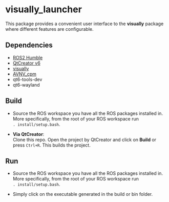 # visually_launcher

This package provides a convenient user interface to the **visually** package where different features are configurable.

## Dependencies

- [ROS2 Humble](http://docs.ros.org/en/humble/Installation.html)
- [QtCreator v6](https://www.qt.io/download-open-source?hsCtaTracking=e9c17691-91a0-4616-9bc2-1a6a6c318914%7C963686f8-2c68-442a-b17b-3d73ce95b819)
- [visually](https://github.com/AmirInt/visually)
- [AVNV_cpm](https://github.com/BarikloAmir/AVNV_cpm)
- qt6-tools-dev
- qt6-wayland

## Build

- Source the ROS workspace you have all the ROS packages installed in. More specifically, from the root of your ROS workspace run  
```. install/setup.bash```.

- **Via QtCreator**:  
Clone this repo. Open the project by QtCreator and click on **Build** or press `Ctrl+R`. This builds the project.

## Run

- Source the ROS workspace you have all the ROS packages installed in. More specifically, from the root of your ROS workspace run  
```. install/setup.bash```.

- Simply click on the executable generated in the build or bin folder.
